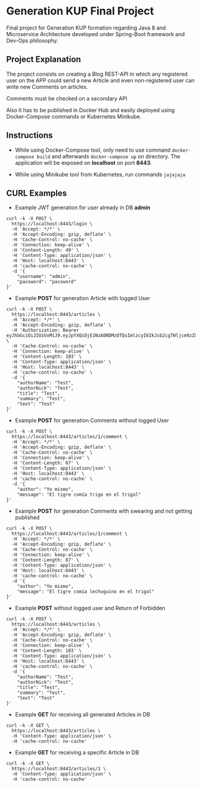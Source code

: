 # Generation KUP Final Project

Final project for Generation KUP formation regarding Java 8 and Microservice Architecture developed under Spring-Boot framework and Dev-Ops philosophy.

## Project Explanation

The project consists on creating a Blog REST-API in which any registered user on the APP could send a new Article and even non-registered user can write new Comments on articles.

Comments must be checked on a secondary API 

Also it has to be published in Docker Hub and easily deployed using Docker-Compose commands or Kubernetes Minikube.


## Instructions

* While using Docker-Compose tool, only need to use command ``docker-compose build`` and afterwards ``docker-compose up`` on directory. The application will be exposed on **localhost** on port **8443**.

* While using Minikube tool from Kubernetes, run commands ``jajajaja``

## CURL Examples
* Example JWT generation for user already in DB **admin**

```
curl -k -X POST \
  https://localhost:8443/login \
  -H 'Accept: */*' \
  -H 'Accept-Encoding: gzip, deflate' \
  -H 'Cache-Control: no-cache' \
  -H 'Connection: keep-alive' \
  -H 'Content-Length: 49' \
  -H 'Content-Type: application/json' \
  -H 'Host: localhost:8443' \
  -H 'cache-control: no-cache' \
  -d '{
	"username": "admin",
	"password": "password"
}'
```
* Example **POST** for generation Article with logged User
```
curl -k -X POST \
  https://localhost:8443/articles \
  -H 'Accept: */*' \
  -H 'Accept-Encoding: gzip, deflate' \
  -H 'Authorization: Bearer  eyJhbGciOiJIUzUxMiJ9.eyJpYXQiOjE1NzA0NDMzOTQsImlzcyI6IkJsb2cgTWljcm9zZXJ2aWNlIiwic3ViIjoiYWRtaW4iLCJleHAiOjE1NzEzMDczOTR9.RxwcfAEs621inJjkhnxJx4QNeUAyHDqI0c2N1aQV8pinEMKlkxzxcs85ktDZq1Ia1s0r9OU0gx4zpogEpdvEAQ' \
  -H 'Cache-Control: no-cache' \
  -H 'Connection: keep-alive' \
  -H 'Content-Length: 103' \
  -H 'Content-Type: application/json' \
  -H 'Host: localhost:8443' \
  -H 'cache-control: no-cache' \
  -d '{
	"authorName": "Test",
	"authorNick": "Test",
	"title": "Test",
	"summary": "Test",
	"text": "Test"
}'
```
* Example **POST** for generation Comments without logged User
```
curl -k -X POST \
  https://localhost:8443/articles/1/comment \
  -H 'Accept: */*' \
  -H 'Accept-Encoding: gzip, deflate' \
  -H 'Cache-Control: no-cache' \
  -H 'Connection: keep-alive' \
  -H 'Content-Length: 87' \
  -H 'Content-Type: application/json' \
  -H 'Host: localhost:8443' \
  -H 'cache-control: no-cache' \
  -d '{
    "author": "Yo mismo",
    "message": "El tigre comía trigo en el trigal"
}'
```
* Example **POST** for generation Comments with swearing and not getting published
```
curl -k -X POST \
  https://localhost:8443/articles/1/comment \
  -H 'Accept: */*' \
  -H 'Accept-Encoding: gzip, deflate' \
  -H 'Cache-Control: no-cache' \
  -H 'Connection: keep-alive' \
  -H 'Content-Length: 87' \
  -H 'Content-Type: application/json' \
  -H 'Host: localhost:8443' \
  -H 'cache-control: no-cache' \
  -d '{
    "author": "Yo mismo",
    "message": "El tigre comía lechuguino en el trigal"
}'
```
* Example **POST** without logged user and Return of Forbidden
```
curl -k -X POST \
  https://localhost:8443/articles \
  -H 'Accept: */*' \
  -H 'Accept-Encoding: gzip, deflate' \
  -H 'Cache-Control: no-cache' \
  -H 'Connection: keep-alive' \
  -H 'Content-Length: 103' \
  -H 'Content-Type: application/json' \
  -H 'Host: localhost:8443' \
  -H 'cache-control: no-cache' \
  -d '{
	"authorName": "Test",
	"authorNick": "Test",
	"title": "Test",
	"summary": "Test",
	"text": "Test"
}'
```
* Example **GET** for receiving all generated Articles in DB
```
curl -k -X GET \
  https://localhost:8443/articles \
  -H 'Content-Type: application/json' \
  -H 'cache-control: no-cache'
```
* Example **GET** for receiving a specific Article in DB
```
curl -k -X GET \
  https://localhost:8443/articles/1 \
  -H 'Content-Type: application/json' \
  -H 'cache-control: no-cache'
```